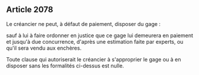 Article 2078
----
Le créancier ne peut, à défaut de paiement, disposer du gage :

sauf à lui à faire ordonner en justice que ce gage lui demeurera en paiement et
jusqu'à due concurrence, d'après une estimation faite par experts, ou qu'il sera
vendu aux enchères.

Toute clause qui autoriserait le créancier à s'approprier le gage ou à en
disposer sans les formalités ci-dessus est nulle.
